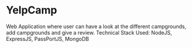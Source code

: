 # YelpCamp
Web Application where user can have a look at the different campgrounds, add campgrounds and give a review.
Technical Stack Used:
NodeJS, ExpressJS, PassPortJS, MongoDB

